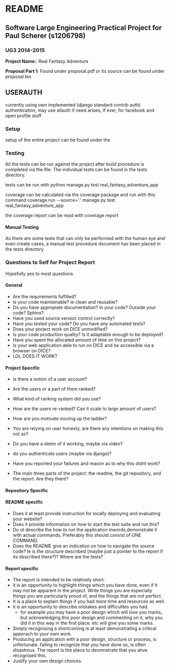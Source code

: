 # README #
## Software Large Engineering Practical Project for Paul Scherer (s1206798) ##
### UG3 2014-2015 ###

**Project Name:**: Real Fantasy Adventure

**Proposal Part 1**: Found under proposal.pdf or its source can be found under proposal.tex

## USERAUTH ##
currently using own implemented (django standard contrib auth) authentication, may use allauth if need arises, if ever, for facebook and open profile stuff

### Setup ###
setup of the entire project can be found under the

### Testing ###
All the tests can be run against the project after build procedure is completed via the <TO DO> file.
The individual tests can be found in the tests directory.

tests can be run with 
python manage.py test real_fantasy_adventure_app

coverage can be calculated via the coverage package and run with this command
coverage run --source='.' manage.py test real_fantasy_adventure_app

the coverage report can be read with 
coverage report

#### Manual Testing ####
As there are some tests that can only be performed with the human eye and even create cases, a manual
test procedure document has been placed in the tests directory.

### Questions to Self for Project Report ###
Hopefully yes to most questions.

#### General #### 
- Are the requirements fulfilled?
- Is your code maintainable? ie clean and reusable?
- Do you have appropiate documentation? In your code? Outside your code? Sphinx?
- Have you used source version control correctly?
- Have you tested your code? Do you have any automated tests?
- Does your porject work on DICE unmodified?
- Is your code production quality? Is it adaptable enough to be deployed?
- Have you spent the allocated amount of time on this project?
- Is your web application able to run on DICE and be accessible via a browser on DICE?
- LOL DOES IT WORK?

#### Project Specific ####
- Is there a notion of a user account?
- Are the users or a part of them ranked?
- What kind of ranking system did you use?
- How are the users re-ranked? Can it scale to large amount of users?
- How are you motivate moving up the ladder?
- You are relying on user honesty, are there any intentions on making this not so?
- Do you have a demo of it working, maybe via video?
- do you authenticate users (maybe via django)?
- Have you reported your failures and reason as to why this didnt work?

- The main three parts of the project: the readme, the git repository, and the report. Are they there?


#### Repository Specific ####

#### README specific ####
- Does it at least provide instruction for locally deploying and evaluating your website?
- Does it provide information on how to start the test suite and run this?
- Do ot describe the how to run the application inwords,demonstrate it with actual commands. Preferably this should consist of ONE COMMAND.
- Does the README give an indication on how to navigate the source code? Ie is the structure described (maybe just a pointer to the report if its described there?)? Where are the tests?

#### Report specific ####
- The report is intended to be relatively short.
- it is an opportunity to highlight things which you have done, even if it may not be apparent in the project. Write things you are especially things you are particularly proud of, and the things that are not perfect.
- It is a place to explain things if you had more time and resources as well.
- it is an opportunity to describe mistakes and difficulites you had.
	- for example you may have a poor design which will lose you marks, but acknowledging this poor design and commenting on it, why you did it in this way in the first place. etc will give you some marks.
- Simply recognising a shortcoming is at least demonstrating a critical apporach to your own work
- Producing an application with a poor design, structure or process, is unfortunate. failing to recognize that you have done so, is often disastrous. The report is the place to deomnstrate that you ahve recognised this.
- Justify your own design choices.

